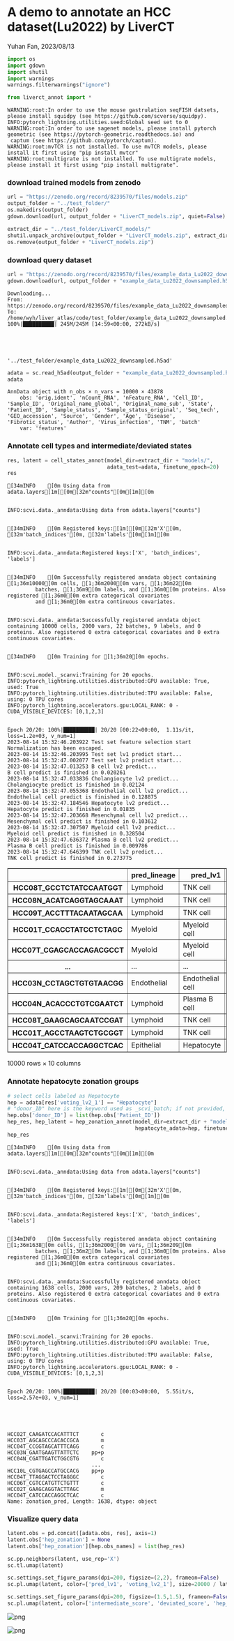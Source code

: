 # A demo to annotate an HCC dataset(Lu2022) by LiverCT

Yuhan Fan, 2023/08/13



```python
import os
import gdown
import shutil
import warnings
warnings.filterwarnings("ignore")

from liverct_annot import *
```

    WARNING:root:In order to use the mouse gastrulation seqFISH datsets, please install squidpy (see https://github.com/scverse/squidpy).
    INFO:pytorch_lightning.utilities.seed:Global seed set to 0
    WARNING:root:In order to use sagenet models, please install pytorch geometric (see https://pytorch-geometric.readthedocs.io) and 
     captum (see https://github.com/pytorch/captum).
    WARNING:root:mvTCR is not installed. To use mvTCR models, please install it first using "pip install mvtcr"
    WARNING:root:multigrate is not installed. To use multigrate models, please install it first using "pip install multigrate".


### download trained models from zenodo


```python
url = "https://zenodo.org/record/8239570/files/models.zip"
output_folder = "../test_folder/"
os.makedirs(output_folder) 
gdown.download(url, output_folder + "LiverCT_models.zip", quiet=False)

extract_dir = "../test_folder/LiverCT_models/"
shutil.unpack_archive(output_folder + "LiverCT_models.zip", extract_dir=extract_dir)
os.remove(output_folder + "LiverCT_models.zip")
```

### download query dataset


```python
url = "https://zenodo.org/record/8239570/files/example_data_Lu2022_downsampled.h5ad"
gdown.download(url, output_folder + "example_data_Lu2022_downsampled.h5ad", quiet=False)
```

    Downloading...
    From: https://zenodo.org/record/8239570/files/example_data_Lu2022_downsampled.h5ad
    To: /home/wyh/liver_atlas/code/test_folder/example_data_Lu2022_downsampled.h5ad
    100%|██████████| 245M/245M [14:59<00:00, 272kB/s] 





    '../test_folder/example_data_Lu2022_downsampled.h5ad'




```python
adata = sc.read_h5ad(output_folder + "example_data_Lu2022_downsampled.h5ad")
adata
```




    AnnData object with n_obs × n_vars = 10000 × 43878
        obs: 'orig.ident', 'nCount_RNA', 'nFeature_RNA', 'Cell_ID', 'Sample_ID', 'Original_name_global', 'Original_name_sub', 'State', 'Patient_ID', 'Sample_status', 'Sample_status_original', 'Seq_tech', 'GEO_accession', 'Source', 'Gender', 'Age', 'Disease', 'Fibrotic_status', 'Author', 'Virus_infection', 'TNM', 'batch'
        var: 'features'



### Annotate cell types and intermediate/deviated states


```python
res, latent = cell_states_annot(model_dir=extract_dir + "models/",
                                adata_test=adata, finetune_epoch=20)
res
```

    [34mINFO    [0m Using data from adata.layers[1m[[0m[32m"counts"[0m[1m][0m                                              


    INFO:scvi.data._anndata:Using data from adata.layers["counts"]


    [34mINFO    [0m Registered keys:[1m[[0m[32m'X'[0m, [32m'batch_indices'[0m, [32m'labels'[0m[1m][0m                                    


    INFO:scvi.data._anndata:Registered keys:['X', 'batch_indices', 'labels']


    [34mINFO    [0m Successfully registered anndata object containing [1;36m10000[0m cells, [1;36m2000[0m vars, [1;36m22[0m        
             batches, [1;36m9[0m labels, and [1;36m0[0m proteins. Also registered [1;36m0[0m extra categorical covariates   
             and [1;36m0[0m extra continuous covariates.                                                  


    INFO:scvi.data._anndata:Successfully registered anndata object containing 10000 cells, 2000 vars, 22 batches, 9 labels, and 0 proteins. Also registered 0 extra categorical covariates and 0 extra continuous covariates.


    [34mINFO    [0m Training for [1;36m20[0m epochs.                                                             


    INFO:scvi.model._scanvi:Training for 20 epochs.
    INFO:pytorch_lightning.utilities.distributed:GPU available: True, used: True
    INFO:pytorch_lightning.utilities.distributed:TPU available: False, using: 0 TPU cores
    INFO:pytorch_lightning.accelerators.gpu:LOCAL_RANK: 0 - CUDA_VISIBLE_DEVICES: [0,1,2,3]


    Epoch 20/20: 100%|██████████| 20/20 [00:22<00:00,  1.11s/it, loss=1.2e+03, v_num=1] 
    2023-08-14 15:32:46.203922 Test set feature selection start
    Normalization has been escaped.
    2023-08-14 15:32:46.203995 Test set lv1 predict start...
    2023-08-14 15:32:47.002077 Test set lv2 predict start...
    2023-08-14 15:32:47.013253 B cell lv2 predict...
    B cell predict is finished in 0.020261
    2023-08-14 15:32:47.033836 Cholangiocyte lv2 predict...
    Cholangiocyte predict is finished in 0.02124
    2023-08-14 15:32:47.055368 Endothelial cell lv2 predict...
    Endothelial cell predict is finished in 0.128875
    2023-08-14 15:32:47.184546 Hepatocyte lv2 predict...
    Hepatocyte predict is finished in 0.01835
    2023-08-14 15:32:47.203668 Mesenchymal cell lv2 predict...
    Mesenchymal cell predict is finished in 0.103612
    2023-08-14 15:32:47.307507 Myeloid cell lv2 predict...
    Myeloid cell predict is finished in 0.328504
    2023-08-14 15:32:47.636372 Plasma B cell lv2 predict...
    Plasma B cell predict is finished in 0.009786
    2023-08-14 15:32:47.646399 TNK cell lv2 predict...
    TNK cell predict is finished in 0.273775





<div>
<style scoped>
    .dataframe tbody tr th:only-of-type {
        vertical-align: middle;
    }

    .dataframe tbody tr th {
        vertical-align: top;
    }

    .dataframe thead th {
        text-align: right;
    }
</style>
<table border="1" class="dataframe">
  <thead>
    <tr style="text-align: right;">
      <th></th>
      <th>pred_lineage</th>
      <th>pred_lv1</th>
      <th>pred_lv2</th>
      <th>intermediate_score</th>
      <th>deviated_score</th>
      <th>intermediate_state</th>
      <th>deviated_state</th>
      <th>proba_lv1</th>
      <th>voting_lv2_1</th>
      <th>voting_lv2_2</th>
    </tr>
  </thead>
  <tbody>
    <tr>
      <th>HCC08T_GCCTCTATCCAATGGT</th>
      <td>Lymphoid</td>
      <td>TNK cell</td>
      <td>CD4</td>
      <td>0.687614</td>
      <td>1.000000</td>
      <td>intermediate</td>
      <td>deviated</td>
      <td>0.980395</td>
      <td>CD4</td>
      <td>CD8</td>
    </tr>
    <tr>
      <th>HCC08N_ACATCAGGTAGCAAAT</th>
      <td>Lymphoid</td>
      <td>TNK cell</td>
      <td>NK</td>
      <td>0.535148</td>
      <td>-0.030936</td>
      <td>intermediate</td>
      <td>non-deviated</td>
      <td>0.994560</td>
      <td>NK</td>
      <td>CD8</td>
    </tr>
    <tr>
      <th>HCC09T_ACCTTTACAATAGCAA</th>
      <td>Lymphoid</td>
      <td>TNK cell</td>
      <td>CD4</td>
      <td>0.646208</td>
      <td>-0.404868</td>
      <td>intermediate</td>
      <td>non-deviated</td>
      <td>0.997496</td>
      <td>CD4</td>
      <td>CD8</td>
    </tr>
    <tr>
      <th>HCC01T_CCACCTATCCTCTAGC</th>
      <td>Myeloid</td>
      <td>Myeloid cell</td>
      <td>Macro</td>
      <td>0.363837</td>
      <td>-0.460342</td>
      <td>intermediate</td>
      <td>non-deviated</td>
      <td>0.919317</td>
      <td>Macro</td>
      <td>Mono</td>
    </tr>
    <tr>
      <th>HCC07T_CGAGCACCAGACGCCT</th>
      <td>Myeloid</td>
      <td>Myeloid cell</td>
      <td>Macro</td>
      <td>0.835844</td>
      <td>0.745284</td>
      <td>intermediate</td>
      <td>deviated</td>
      <td>0.965827</td>
      <td>Macro</td>
      <td>Mono</td>
    </tr>
    <tr>
      <th>...</th>
      <td>...</td>
      <td>...</td>
      <td>...</td>
      <td>...</td>
      <td>...</td>
      <td>...</td>
      <td>...</td>
      <td>...</td>
      <td>...</td>
      <td>...</td>
    </tr>
    <tr>
      <th>HCC03N_CCTAGCTGTGTAACGG</th>
      <td>Endothelial</td>
      <td>Endothelial cell</td>
      <td>LSEC</td>
      <td>0.543299</td>
      <td>-0.747177</td>
      <td>intermediate</td>
      <td>non-deviated</td>
      <td>0.992984</td>
      <td>LSEC</td>
      <td>VEC</td>
    </tr>
    <tr>
      <th>HCC04N_ACACCCTGTCGAATCT</th>
      <td>Lymphoid</td>
      <td>Plasma B cell</td>
      <td>Plasma</td>
      <td>0.000000</td>
      <td>-1.000000</td>
      <td>non-intermediate</td>
      <td>non-deviated</td>
      <td>0.975014</td>
      <td>Plasma</td>
      <td>Unclassified</td>
    </tr>
    <tr>
      <th>HCC08T_GAAGCAGCAATCCGAT</th>
      <td>Lymphoid</td>
      <td>TNK cell</td>
      <td>CD4</td>
      <td>0.848352</td>
      <td>0.668326</td>
      <td>intermediate</td>
      <td>deviated</td>
      <td>0.962216</td>
      <td>CD4</td>
      <td>CD8</td>
    </tr>
    <tr>
      <th>HCC01T_AGCCTAAGTCTGCGGT</th>
      <td>Lymphoid</td>
      <td>TNK cell</td>
      <td>CD8</td>
      <td>0.349967</td>
      <td>1.000000</td>
      <td>intermediate</td>
      <td>deviated</td>
      <td>0.652724</td>
      <td>CD8</td>
      <td>CD4</td>
    </tr>
    <tr>
      <th>HCC04T_CATCCACCAGGCTCAC</th>
      <td>Epithelial</td>
      <td>Hepatocyte</td>
      <td>Hepatocyte</td>
      <td>0.043641</td>
      <td>1.000000</td>
      <td>non-intermediate</td>
      <td>deviated</td>
      <td>0.878540</td>
      <td>Hepatocyte</td>
      <td>Unclassified</td>
    </tr>
  </tbody>
</table>
<p>10000 rows × 10 columns</p>
</div>



### Annotate hepatocyte zonation groups


```python
# select cells labeled as Hepatocyte
hep = adata[res['voting_lv2_1'] == "Hepatocyte"]
# "donor_ID" here is the keyword used as _scvi_batch; if not provided, all cells are treated as one batch
hep.obs['donor_ID'] = list(hep.obs['Patient_ID'])
hep_res, hep_latent = hep_zonation_annot(model_dir=extract_dir + "models/",
                                         hepatocyte_adata=hep, finetune_epoch=20)
hep_res
```

    [34mINFO    [0m Using data from adata.layers[1m[[0m[32m"counts"[0m[1m][0m                                              


    INFO:scvi.data._anndata:Using data from adata.layers["counts"]


    [34mINFO    [0m Registered keys:[1m[[0m[32m'X'[0m, [32m'batch_indices'[0m, [32m'labels'[0m[1m][0m                                    


    INFO:scvi.data._anndata:Registered keys:['X', 'batch_indices', 'labels']


    [34mINFO    [0m Successfully registered anndata object containing [1;36m1638[0m cells, [1;36m2000[0m vars, [1;36m209[0m        
             batches, [1;36m2[0m labels, and [1;36m0[0m proteins. Also registered [1;36m0[0m extra categorical covariates   
             and [1;36m0[0m extra continuous covariates.                                                  


    INFO:scvi.data._anndata:Successfully registered anndata object containing 1638 cells, 2000 vars, 209 batches, 2 labels, and 0 proteins. Also registered 0 extra categorical covariates and 0 extra continuous covariates.


    [34mINFO    [0m Training for [1;36m20[0m epochs.                                                             


    INFO:scvi.model._scanvi:Training for 20 epochs.
    INFO:pytorch_lightning.utilities.distributed:GPU available: True, used: True
    INFO:pytorch_lightning.utilities.distributed:TPU available: False, using: 0 TPU cores
    INFO:pytorch_lightning.accelerators.gpu:LOCAL_RANK: 0 - CUDA_VISIBLE_DEVICES: [0,1,2,3]


    Epoch 20/20: 100%|██████████| 20/20 [00:03<00:00,  5.55it/s, loss=2.57e+03, v_num=1]





    HCC02T_CAAGATCCACATTTCT       c
    HCC03T_AGCAGCCCACACCGCA       m
    HCC04T_CCGGTAGCATTTCAGG       c
    HCC03N_GAATGAAGTTATTCTC    pp+p
    HCC04N_CGATTGATCTGGCGTG       c
                               ... 
    HCC10L_CGTGAGCCATGCCACG    pp+p
    HCC04T_TTAGGACTCCTAGGGC       c
    HCC06T_CGTCCATGTTCTGTTT       c
    HCC02T_GAAGCAGGTACTTAGC       m
    HCC04T_CATCCACCAGGCTCAC       c
    Name: zonation_pred, Length: 1638, dtype: object



### Visualize query data


```python
latent.obs = pd.concat([adata.obs, res], axis=1)
latent.obs['hep_zonation'] = None
latent.obs['hep_zonation'][hep.obs_names] = list(hep_res)

sc.pp.neighbors(latent, use_rep='X')
sc.tl.umap(latent)

sc.settings.set_figure_params(dpi=200, figsize=(2,2), frameon=False)
sc.pl.umap(latent, color=['pred_lv1', 'voting_lv2_1'], size=20000 / latent.n_obs, legend_fontsize=6)

sc.settings.set_figure_params(dpi=200, figsize=(1.5,1.5), frameon=False)
sc.pl.umap(latent, color=['intermediate_score', 'deviated_score', 'hep_zonation'], size=20000 / latent.n_obs, legend_fontsize=6)
```


    
![png](demo_files/demo_12_0.png)
    



    
![png](demo_files/demo_12_1.png)
    

